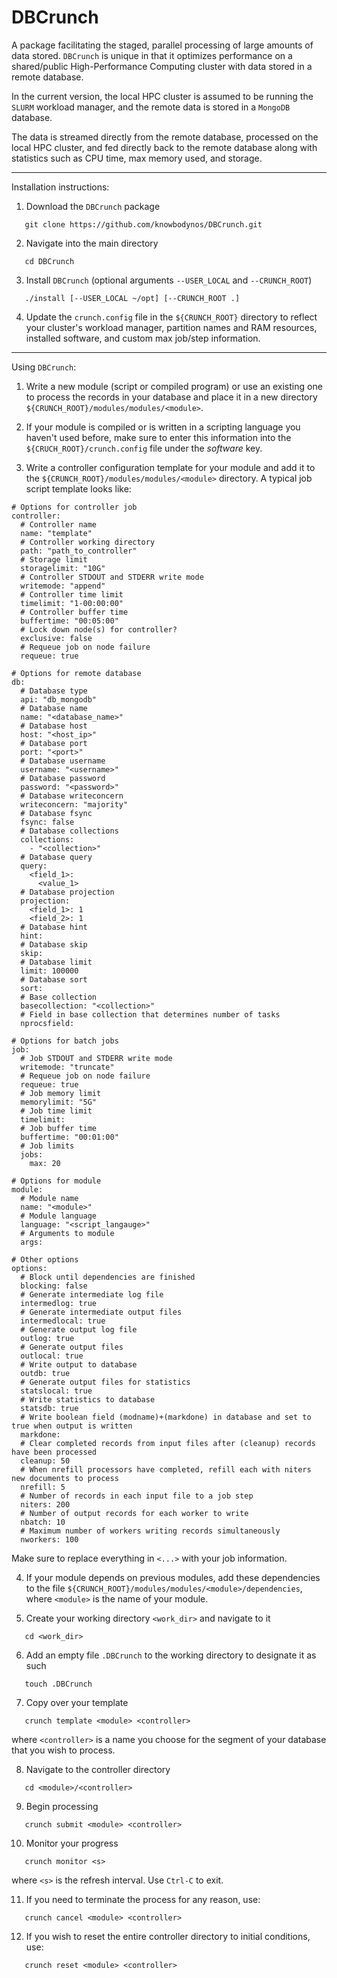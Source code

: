 # DBCrunch
A package facilitating the staged, parallel processing of large amounts of data stored. `DBCrunch` is unique in that it optimizes performance on a shared/public High-Performance Computing cluster with data stored in a remote database.

In the current version, the local HPC cluster is assumed to be running the `SLURM` workload manager, and the remote data is stored in a `MongoDB` database.

The data is streamed directly from the remote database, processed on the local HPC cluster, and fed directly back to the remote database along with statistics such as CPU time, max memory used, and storage.

------------------------------------------------------------------------------------------------------------

Installation instructions:

1) Download the `DBCrunch` package

```
   git clone https://github.com/knowbodynos/DBCrunch.git
```

2) Navigate into the main directory

```
   cd DBCrunch
```

3) Install `DBCrunch` (optional arguments `--USER_LOCAL` and `--CRUNCH_ROOT`)

```
   ./install [--USER_LOCAL ~/opt] [--CRUNCH_ROOT .]
```

4) Update the `crunch.config` file in the `${CRUNCH_ROOT}` directory to reflect your cluster's workload manager, partition names and RAM resources, installed software, and custom max job/step information.

------------------------------------------------------------------------------------------------------------

Using `DBCrunch`:

1) Write a new module (script or compiled program) or use an existing one to process the records in your database and place it in a new directory `${CRUNCH_ROOT}/modules/modules/<module>`.

2) If your module is compiled or is written in a scripting language you haven't used before, make sure to enter this information into the `${CRUCH_ROOT}/crunch.config` file under the *software* key.

3) Write a controller configuration template for your module and add it to the `${CRUNCH_ROOT}/modules/modules/<module>` directory. A typical job script template looks like:

```
# Options for controller job
controller:
  # Controller name
  name: "template"
  # Controller working directory
  path: "path_to_controller"
  # Storage limit
  storagelimit: "10G"
  # Controller STDOUT and STDERR write mode
  writemode: "append"
  # Controller time limit
  timelimit: "1-00:00:00"
  # Controller buffer time
  buffertime: "00:05:00"
  # Lock down node(s) for controller?
  exclusive: false
  # Requeue job on node failure
  requeue: true

# Options for remote database
db:
  # Database type
  api: "db_mongodb"
  # Database name
  name: "<database_name>"
  # Database host
  host: "<host_ip>"
  # Database port
  port: "<port>"
  # Database username
  username: "<username>"
  # Database password
  password: "<password>"
  # Database writeconcern
  writeconcern: "majority"
  # Database fsync
  fsync: false
  # Database collections
  collections:
    - "<collection>"
  # Database query
  query: 
    <field_1>:
      <value_1>
  # Database projection
  projection:
    <field_1>: 1
    <field_2>: 1
  # Database hint
  hint:
  # Database skip
  skip:
  # Database limit
  limit: 100000
  # Database sort
  sort:
  # Base collection
  basecollection: "<collection>"
  # Field in base collection that determines number of tasks
  nprocsfield: 

# Options for batch jobs
job:
  # Job STDOUT and STDERR write mode
  writemode: "truncate"
  # Requeue job on node failure
  requeue: true
  # Job memory limit
  memorylimit: "5G"
  # Job time limit
  timelimit: 
  # Job buffer time
  buffertime: "00:01:00"
  # Job limits
  jobs:
    max: 20

# Options for module
module:
  # Module name
  name: "<module>"
  # Module language
  language: "<script_langauge>"
  # Arguments to module
  args:

# Other options
options:
  # Block until dependencies are finished
  blocking: false
  # Generate intermediate log file
  intermedlog: true
  # Generate intermediate output files
  intermedlocal: true
  # Generate output log file
  outlog: true
  # Generate output files
  outlocal: true
  # Write output to database
  outdb: true
  # Generate output files for statistics
  statslocal: true
  # Write statistics to database
  statsdb: true
  # Write boolean field (modname)+(markdone) in database and set to true when output is written
  markdone: 
  # Clear completed records from input files after (cleanup) records have been processed
  cleanup: 50
  # When nrefill processors have completed, refill each with niters new documents to process
  nrefill: 5
  # Number of records in each input file to a job step
  niters: 200
  # Number of output records for each worker to write
  nbatch: 10
  # Maximum number of workers writing records simultaneously
  nworkers: 100
```

Make sure to replace everything in `<...>` with your job information.

4) If your module depends on previous modules, add these dependencies to the file `${CRUNCH_ROOT}/modules/modules/<module>/dependencies`, where `<module>` is the name of your module.

5) Create your working directory `<work_dir>` and navigate to it

```
   cd <work_dir>
```

6) Add an empty file `.DBCrunch` to the working directory to designate it as such

```
   touch .DBCrunch
```

7) Copy over your template

```
   crunch template <module> <controller>
```

where `<controller>` is a name you choose for the segment of your database that you wish to process.

8) Navigate to the controller directory

```
   cd <module>/<controller>
```

9) Begin processing

```
   crunch submit <module> <controller>
```

10) Monitor your progress

```
   crunch monitor <s>
```

where `<s>` is the refresh interval. Use `Ctrl-C` to exit.

11) If you need to terminate the process for any reason, use:

```
   crunch cancel <module> <controller>
```

12) If you wish to reset the entire controller directory to initial conditions, use:

```
   crunch reset <module> <controller>
```